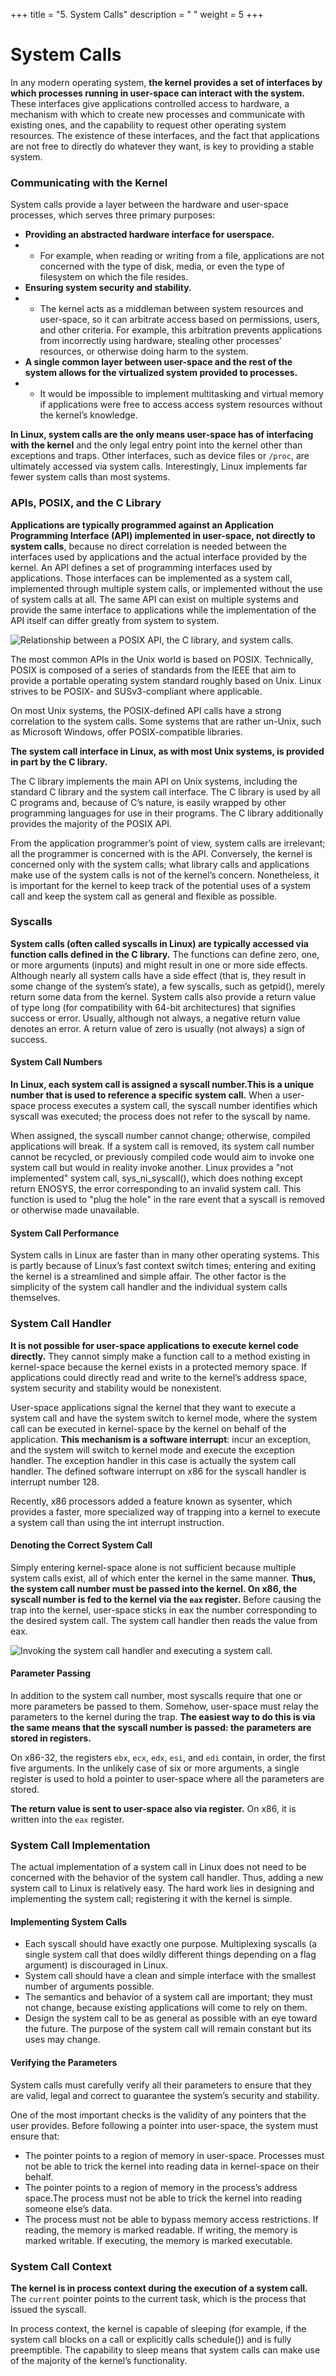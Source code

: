 +++
title = "5. System Calls"
description = " "
weight = 5
+++

# System Calls

In any modern operating system, **the kernel provides a set of interfaces by which processes running in user-space can interact with the system.** These interfaces give applications controlled access to hardware, a mechanism with which to create new processes and communicate with existing ones, and the capability to request other operating system resources. The existence of these interfaces, and the fact that applications are not free to directly do whatever they want, is key to providing a stable system.

### Communicating with the Kernel

System calls provide a layer between the hardware and user-space processes, which serves three primary purposes:

* **Providing an abstracted hardware interface for userspace.**
* * For example, when reading or writing from a file, applications are not concerned with the type of disk, media, or even the type of filesystem on which the file resides.
* **Ensuring system security and stability.**
* * The kernel acts as a middleman between system resources and user-space, so it can arbitrate access based on permissions, users, and other criteria. For example, this arbitration prevents applications from incorrectly using hardware, stealing other processes’ resources, or otherwise doing harm to the system.
* **A single common layer between user-space and the rest of the system allows for the virtualized system provided to processes.**
* * It would be impossible to implement multitasking and virtual memory if applications were free to access access system resources without the kernel’s knowledge.

**In Linux, system calls are the only means user-space has of interfacing with the kernel** and the only legal entry point into the kernel other than exceptions and traps. Other interfaces, such as device files or `/proc`, are ultimately accessed via system calls. Interestingly, Linux implements far fewer system calls than most systems.

### APIs, POSIX, and the C Library

**Applications are typically programmed against an Application Programming Interface (API) implemented in user-space, not directly to system calls**, because no direct correlation is needed between the interfaces used by applications and the actual interface provided by the kernel.
An API defines a set of programming interfaces used by applications. Those interfaces can be implemented as a system call, implemented through multiple system calls, or implemented without the use of system calls at all.
The same API can exist on multiple systems and provide the same interface to applications while the implementation of the API itself can differ greatly from system to system.

![Relationship between a POSIX API, the C library, and system calls.](https://raw.githubusercontent.com/wdhif/notes/master/website/static/linux-kernel-development/figure_5.1.png)

The most common APIs in the Unix world is based on POSIX. Technically, POSIX is composed of a series of standards from the IEEE that aim to provide a portable operating system standard roughly based on Unix. Linux strives to be POSIX- and SUSv3-compliant where applicable.

On most Unix systems, the POSIX-defined API calls have a strong correlation to the system calls. Some systems that are rather un-Unix, such as Microsoft Windows, offer POSIX-compatible libraries.

**The system call interface in Linux, as with most Unix systems, is provided in part by the C library.**

The C library implements the main API on Unix systems, including the standard C library and the system call interface.
The C library is used by all C programs and, because of C’s nature, is easily wrapped by other programming languages for use in their programs. The C library additionally provides the majority of the POSIX API.

From the application programmer’s point of view, system calls are irrelevant; all the programmer is concerned with is the API.
Conversely, the kernel is concerned only with the system calls; what library calls and applications make use of the system calls is not of the kernel’s concern. Nonetheless, it is important for the kernel to keep track of the potential uses of a system call and keep the system call as general and flexible as possible.

### Syscalls

**System calls (often called syscalls in Linux) are typically accessed via function calls defined in the C library.**
The functions can define zero, one, or more arguments (inputs) and might result in one or more side effects. Although nearly all system calls have a side effect (that is, they result in some change of the system’s state), a few syscalls, such as getpid(), merely return some data from the kernel.
System calls also provide a return value of type long (for compatibility with 64-bit architectures) that signifies success or error.
Usually, although not always, a negative return value denotes an error. A return value of zero is usually (not always) a sign of success.

#### System Call Numbers

**In Linux, each system call is assigned a syscall number.This is a unique number that is used to reference a specific system call.** When a user-space process executes a system call, the syscall number identifies which syscall was executed; the process does not refer to the syscall by name.

When assigned, the syscall number cannot change; otherwise, compiled applications will break. If a system call is removed, its system call number cannot be recycled, or previously compiled code would aim to invoke one system call but would in reality invoke another.
Linux provides a "not implemented" system call, sys_ni_syscall(), which does nothing except return ENOSYS, the error corresponding to an invalid system call. This function is used to "plug the hole" in the rare event that a syscall is removed or otherwise made unavailable.

#### System Call Performance

System calls in Linux are faster than in many other operating systems.
This is partly because of Linux’s fast context switch times; entering and exiting the kernel is a streamlined and simple affair. The other factor is the simplicity of the system call handler and the individual system calls themselves.

### System Call Handler

**It is not possible for user-space applications to execute kernel code directly.** They cannot simply make a function call to a method existing in kernel-space because the kernel exists in a protected memory space. If applications could directly read and write to the kernel’s address space, system security and stability would be nonexistent.

User-space applications signal the kernel that they want to execute a system call and have the system switch to kernel mode, where the system call can be executed in kernel-space by the kernel on behalf of the application.
**This mechanism is a software interrupt**: incur an exception, and the system will switch to kernel mode and execute the exception handler. The exception handler in this case is actually the system call handler. The defined software interrupt on x86 for the syscall handler is interrupt number 128.

Recently, x86 processors added a feature known as sysenter, which provides a faster, more specialized way of trapping into a kernel to execute a system call than using the int interrupt instruction.

#### Denoting the Correct System Call

Simply entering kernel-space alone is not sufficient because multiple system calls exist, all of which enter the kernel in the same manner.
**Thus, the system call number must be passed into the kernel. On x86, the syscall number is fed to the kernel via the `eax` register.**
Before causing the trap into the kernel, user-space sticks in eax the number corresponding to the desired system call. The system call handler then reads the value from eax.

![Invoking the system call handler and executing a system call.](https://raw.githubusercontent.com/wdhif/notes/master/website/static/linux-kernel-development/figure_5.2.png)

#### Parameter Passing

In addition to the system call number, most syscalls require that one or more parameters be passed to them. Somehow, user-space must relay the parameters to the kernel during the trap.
**The easiest way to do this is via the same means that the syscall number is passed: the parameters are stored in registers.**

On x86-32, the registers `ebx`, `ecx`, `edx`, `esi`, and `edi` contain, in order, the first five arguments.
In the unlikely case of six or more arguments, a single register is used to hold a pointer to user-space where all the parameters are stored.

**The return value is sent to user-space also via register.** On x86, it is written into the `eax` register.

### System Call Implementation

The actual implementation of a system call in Linux does not need to be concerned with the behavior of the system call handler. Thus, adding a new system call to Linux is relatively easy. The hard work lies in designing and implementing the system call; registering it with the kernel is simple.

#### Implementing System Calls

* Each syscall should have exactly one purpose. Multiplexing syscalls (a single system call that does wildly different things depending on a flag argument) is discouraged in Linux.
* System call should have a clean and simple interface with the smallest number of arguments possible.
* The semantics and behavior of a system call are important; they must not change, because existing applications will come to rely on them.
* Design the system call to be as general as possible with an eye toward the future. The purpose of the system call will remain constant but its uses may change.

#### Verifying the Parameters

System calls must carefully verify all their parameters to ensure that they are valid, legal and correct to guarantee the system’s security and stability.

One of the most important checks is the validity of any pointers that the user provides. Before following a pointer into user-space, the system must ensure that:

* The pointer points to a region of memory in user-space. Processes must not be able to trick the kernel into reading data in kernel-space on their behalf.
* The pointer points to a region of memory in the process’s address space.The process must not be able to trick the kernel into reading someone else’s data.
* The process must not be able to bypass memory access restrictions. If reading, the memory is marked readable. If writing, the memory is marked writable. If executing, the memory is marked executable.

### System Call Context

**The kernel is in process context during the execution of a system call.** The `current` pointer points to the current task, which is the process that issued the syscall.

In process context, the kernel is capable of sleeping (for example, if the system call blocks on a call or explicitly calls schedule()) and is fully preemptible. The capability to sleep means that system calls can make use of the majority of the kernel’s functionality.
